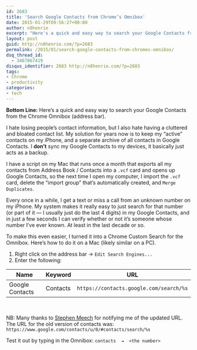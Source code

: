 ```yaml
---
id: 2683
title: 'Search Google Contacts from Chrome’s Omnibox'
date: 2015-01-29T09:56:27+00:00
author: n8henrie
excerpt: "Here's a quick and easy way to search your Google Contacts from the Chrome Omnibox (address bar)."
layout: post
guid: http://n8henrie.com/?p=2683
permalink: /2015/01/search-google-contacts-from-chromes-omnibox/
dsq_thread_id:
  - 3467067419
disqus_identifier: 2683 http://n8henrie.com/?p=2683
tags:
- Chrome
- productivity
categories:
- tech
---
```

**Bottom Line:** Here’s a quick and easy way to search your Google Contacts from the Chrome Omnibox (address bar).<!--more-->

I hate losing people’s contact information, but I also hate having a cluttered and bloated contact list. My solution for years now is to keep my “active” contacts on my iPhone, and a separate archive of all contacts in Google Contacts. I **don’t** sync my Google Contacts to my devices, it basically just acts as a backup.

I have a script on my Mac that runs once a month that exports all my contacts from Address Book / Contacts into a `.vcf` card and opens up Google Contacts, so the next time I open my computer, I import the `.vcf` card, delete the “import group” that’s automatically created, and `Merge Duplicates`.

Every once in a while, I get a text or miss a call from an unknown number on my iPhone. My system makes it really easy to just search for that number (or part of it — I usually just do the last 4 digits) in my Google Contacts, and in just a few seconds I can verify whether or not it’s someone whose number I’ve ever known. At least in the last decade or so.

To make this even easier, I turned it into a Chrome Custom Search for the Omnibox. Here’s how to do it on a Mac (likely similar on a PC).

1. Right click on the address bar -> `Edit Search Engines...`
1. Enter the following:

Name | Keyword | URL
--- | --- | ---
Google Contacts | Contacts | `https://contacts.google.com/search/%s`

<br/>

NB: Many thanks to [Stephen Meech](https://twitter.com/drsmeech) for notifying
me of the updated URL. The URL for the old version of contacts was:
`https://www.google.com/contacts/u/0/#contacts/search/%s`

Test it out by typing in the Omnibox: `contacts  ⇥  <the number>`

